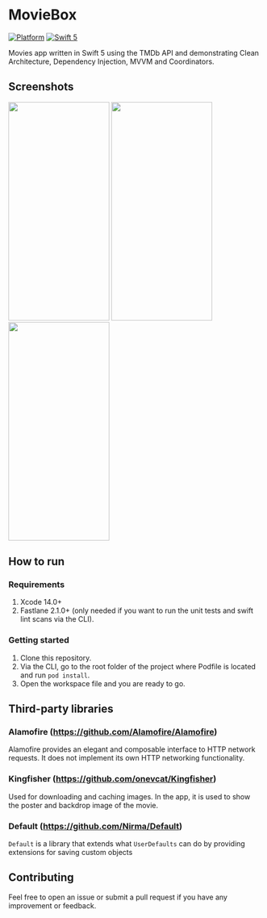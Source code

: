 # MovieBox
[![Platform](https://img.shields.io/cocoapods/p/DLAutoSlidePageViewController.svg?style=flat)]()  [![Swift 5](https://img.shields.io/badge/Swift-5-orange.svg?style=flat)](https://developer.apple.com/swift/)

Movies app written in Swift 5 using the TMDb API and demonstrating Clean Architecture, Dependency Injection, MVVM and Coordinators.

## Screenshots

<img src="Screenshots/Home.png" width=200 height=433> 
<img src="Screenshots/Detail.png" width=200 height=433>
<img src="Screenshots/Reviews.png" width=200 height=433>


## How to run

### Requirements

1. Xcode 14.0+
2. Fastlane 2.1.0+ (only needed if you want to run the unit tests and swift lint scans via the CLI).

### Getting started

1. Clone this repository.
2. Via the CLI, go to the root folder of the project where Podfile is located and run `pod install`.
3. Open the workspace file and you are ready to go.


## Third-party libraries
### Alamofire (https://github.com/Alamofire/Alamofire)
Alamofire provides an elegant and composable interface to HTTP network requests. It does not implement its own HTTP networking functionality.
### Kingfisher (https://github.com/onevcat/Kingfisher)
Used for downloading and caching images. In the app, it is used to show the poster and backdrop image of the movie.

### Default (https://github.com/Nirma/Default)
`Default` is a library that extends what `UserDefaults` can do by providing extensions for saving custom objects

## Contributing

Feel free to open an issue or submit a pull request if you have any improvement or feedback.
